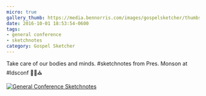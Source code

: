 ```yaml
---
micro: true
gallery_thumb: https://media.bennorris.com/images/gospelsketcher/thumbs/oct-16-3-monson-01.jpg
date: 2016-10-01 18:53:54-0600
tags:
- general conference
- sketchnotes
category: Gospel Sketcher
---
```


Take care of our bodies and minds. #sketchnotes from Pres. Monson at #ldsconf  ✍🏼⛪️

[![General Conference Sketchnotes](https://media.bennorris.com/images/gospelsketcher/general-conference/oct-2016/oct-16-3-monson-01.jpg)](https://media.bennorris.com/images/gospelsketcher/general-conference/oct-2016/oct-16-3-monson-01.jpg)

